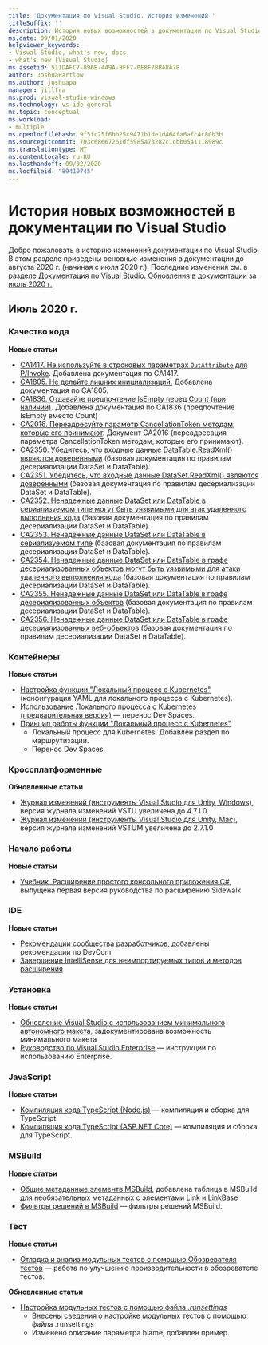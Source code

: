 ```yaml
---
title: 'Документация по Visual Studio. История изменений '
titleSuffix: ''
description: История новых возможностей в документации по Visual Studio
ms.date: 09/01/2020
helpviewer_keywords:
- Visual Studio, what's new, docs
- what's new [Visual Studio]
ms.assetid: 511DAFC7-896E-449A-BFF7-0E8F7BBA8A78
author: JoshuaPartlow
ms.author: joshuapa
manager: jillfra
ms.prod: visual-studio-windows
ms.technology: vs-ide-general
ms.topic: conceptual
ms.workload:
- multiple
ms.openlocfilehash: 9f5fc25f6bb25c9471b1de1d464fa6afc4c80b3b
ms.sourcegitcommit: 703c68667261df5985a73282c1cbb0541118989c
ms.translationtype: HT
ms.contentlocale: ru-RU
ms.lasthandoff: 09/02/2020
ms.locfileid: "89410745"
---
```

# <a name="history-of-whats-new-in-visual-studio-docs"></a>История новых возможностей в документации по Visual Studio

Добро пожаловать в историю изменений документации по Visual Studio. В этом разделе приведены основные изменения в документации до августа 2020 г. (начиная с июля 2020 г.). Последние изменения см. в разделе [Документация по Visual Studio. Обновления в документации за июль 2020 г.](whats-new-visual-studio-docs.md)

## <a name="july-2020"></a>Июль 2020 г.
### <a name="code-quality"></a>Качество кода

**Новые статьи**

- [CA1417. Не используйте в строковых параметрах `OutAttribute` для P/Invoke](/visualstudio/code-quality/ca1417). Добавлена документация по CA1417.
- [CA1805. Не делайте лишних инициализаций.](/visualstudio/code-quality/ca1805) Добавлена документация по CA1805.
- [CA1836. Отдавайте предпочтение IsEmpty перед Count (при наличии)](/visualstudio/code-quality/ca1836). Добавлена документация по CA1836 (предпочтение IsEmpty вместо Count)
- [CA2016. Переадресуйте параметр CancellationToken методам, которые его принимают](/visualstudio/code-quality/ca2016). Документ CA2016 (переадресация параметра CancellationToken методам, которые его принимают).
- [CA2350. Убедитесь, что входные данные DataTable.ReadXml() являются доверенными](/visualstudio/code-quality/ca2350) (базовая документация по правилам десериализации DataSet и DataTable).
- [CA2351. Убедитесь, что входные данные DataSet.ReadXml() являются доверенными](/visualstudio/code-quality/ca2351) (базовая документация по правилам десериализации DataSet и DataTable).
- [CA2352. Ненадежные данные DataSet или DataTable в сериализуемом типе могут быть уязвимыми для атак удаленного выполнения кода](/visualstudio/code-quality/ca2352) (базовая документация по правилам десериализации DataSet и DataTable).
- [CA2353. Ненадежные данные DataSet или DataTable в сериализуемом типе](/visualstudio/code-quality/ca2353) (базовая документация по правилам десериализации DataSet и DataTable).
- [CA2354. Ненадежные данные DataSet или DataTable в графе десериализованных объектов могут быть уязвимыми для атаки удаленного выполнения кода](/visualstudio/code-quality/ca2354) (базовая документация по правилам десериализации DataSet и DataTable).
- [CA2355. Ненадежные данные DataSet или DataTable в графе десериализованных объектов](/visualstudio/code-quality/ca2355) (базовая документация по правилам десериализации DataSet и DataTable).
- [CA2356. Ненадежные данные DataSet или DataTable в графе десериализованных веб-объектов](/visualstudio/code-quality/ca2356) (базовая документация по правилам десериализации DataSet и DataTable).

### <a name="containers"></a>Контейнеры

**Новые статьи**

- [Настройка функции "Локальный процесс с Kubernetes"](/visualstudio/containers/configure-local-process-with-kubernetes) (конфигурация YAML для локального процесса с Kubernetes).
- [Использование Локального процесса с Kubernetes (предварительная версия)](/visualstudio/containers/local-process-kubernetes) — перенос Dev Spaces.
- [Принцип работы функции "Локальный процесс с Kubernetes"](/visualstudio/containers/overview-local-process-kubernetes)
  - Локальный процесс для Kubernetes. Добавлен раздел по маршрутизации.
  - Перенос Dev Spaces.

### <a name="cross-platform"></a>Кроссплатформенные

**Обновленные статьи**

- [Журнал изменений (инструменты Visual Studio для Unity, Windows)](/visualstudio/cross-platform/change-log-visual-studio-tools-for-unity), версия журнала изменений VSTU увеличена до 4.7.1.0
- [Журнал изменений (инструменты Visual Studio для Unity, Mac)](/visualstudio/cross-platform/change-log-visual-studio-tools-for-unity-mac), версия журнала изменений VSTUM увеличена до 2.7.1.0

### <a name="get-started"></a>Начало работы

**Новые статьи**

- [Учебник. Расширение простого консольного приложения C#](/visualstudio/get-started/csharp/tutorial-console-part-2), выпущена первая версия руководства по расширению Sidewalk

### <a name="ide"></a>IDE

**Новые статьи**

- [Рекомендации сообщества разработчиков](/visualstudio/ide/developer-community-guidelines), добавлены рекомендации по DevCom
- [Завершение IntelliSense для неимпортируемых типов и методов расширения](/visualstudio/ide/reference/intellisense-completion-unimported-types-extension-methods)

### <a name="install"></a>Установка

**Новые статьи**

- [Обновление Visual Studio с использованием минимального автономного макета](/visualstudio/install/update-minimal-layout), задокументирована возможность минимального макета
- [Руководство по Visual Studio Enterprise](/visualstudio/install/visual-studio-enterprise-guide) — инструкции по использованию Enterprise.

### <a name="javascript"></a>JavaScript

**Новые статьи**

- [Компиляция кода TypeScript (Node.js)](/visualstudio/javascript/compile-typescript-code-npm) — компиляция и сборка для TypeScript.
- [Компиляция кода TypeScript (ASP.NET Core)](/visualstudio/javascript/compile-typescript-code-nuget) — компиляция и сборка для TypeScript.

### <a name="msbuild"></a>MSBuild

**Новые статьи**

- [Общие метаданные элементв MSBuild](/visualstudio/msbuild/common-msbuild-item-metadata), добавлена таблица в MSBuild для необязательных метаданных с элементами Link и LinkBase
- [Фильтры решений в MSBuild](/visualstudio/msbuild/solution-filters) — фильтры решений MSBuild.

### <a name="test"></a>Тест

**Новые статьи**

- [Отладка и анализ модульных тестов с помощью Обозревателя тестов](/visualstudio/test/debug-unit-tests-with-test-explorer) — работа по улучшению производительности в обозревателе тестов.

**Обновленные статьи**

- [Настройка модульных тестов с помощью файла *.runsettings*](/visualstudio/test/configure-unit-tests-by-using-a-dot-runsettings-file)
  - Внесены сведения о настройке модульных тестов с помощью файла .runsettings
  - Изменено описание параметра blame, добавлен пример.